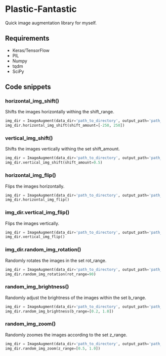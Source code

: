 # Plastic-Fantastic
 Quick image augmentation library for myself.

## Requirements
* Keras/TensorFlow
* PIL
* Numpy
* tqdm
* SciPy

## Code snippets

### horizontal_img_shift()
Shifts the images horizontally withing the shift_range.
```python
img_dir = ImageAugment(data_dir='path_to_directory', output_path='path_to_output_dir')
img_dir.horizontal_img_shift(shift_amount=[-250, 250])
```

### vertical_img_shift()
Shifts the images vertically withing the set shift_amount.
```python
img_dir = ImageAugment(data_dir='path_to_directory', output_path='path_to_output_dir')
img_dir.vertical_img_shift(shift_amount=0.5)
```

### horizontal_img_flip()
Flips the images horizontally.
```python
img_dir = ImageAugment(data_dir='path_to_directory', output_path='path_to_output_dir')
img_dir.horizontal_img_flip()
```

### img_dir.vertical_img_flip()
Flips the images vertically.
```python
img_dir = ImageAugment(data_dir='path_to_directory', output_path='path_to_output_dir')
img_dir.vertical_img_flip()
```

### img_dir.random_img_rotation()
Randomly rotates the images in the set rot_range.
```python
img_dir = ImageAugment(data_dir='path_to_directory', output_path='path_to_output_dir')
img_dir.random_img_rotation(rot_range=90)
```

### random_img_brightness()
Randomly adjust the brightness of the images within the set b_range.
```python
img_dir = ImageAugment(data_dir='path_to_directory', output_path='path_to_output_dir')
img_dir.random_img_brightness(b_range=[0.2, 1.0])
```

### random_img_zoom()
Randomly zoomes the images according to the set z_range.
```python
img_dir = ImageAugment(data_dir='path_to_directory', output_path='path_to_output_dir')
img_dir.random_img_zoom(z_range=[0.5, 1.0])
```